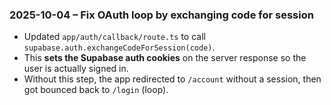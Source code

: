 ### 2025-10-04 – Fix OAuth loop by exchanging code for session

- Updated `app/auth/callback/route.ts` to call `supabase.auth.exchangeCodeForSession(code)`.
- This **sets the Supabase auth cookies** on the server response so the user is actually signed in.
- Without this step, the app redirected to `/account` without a session, then got bounced back to `/login` (loop).
